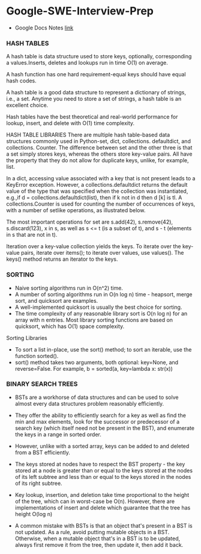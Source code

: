 # Google-SWE-Interview-Prep

- Google Docs Notes [link](https://docs.google.com/document/d/1NrH9jgKcGet4kzpjH_ad3PSTC24dVAetFK_0d1qi6YE/edit)


### HASH TABLES

A hash table is data structure used to store keys, optionally, corresponding a values.Inserts,
deletes and lookups run in time O(1) on average.

A hash function has one hard requirement-equal keys should have equal hash codes.

A hash table is a good data structure to represent a dictionary of strings, i.e., a set.
Anytime you need to store a set of strings, a hash table is an excellent choice.

Hash tables have the best theoretical and real-world performance for lookup, insert, and delete with O(1) time complexity. 

HASH TABLE LIBRARIES
There are multiple hash table-based data structures commonly used in Python-set, dict,
collections. defaultdict, and collections. Counter. The difference between set and the other
three is that a set simply stores keys, whereas the others store key-value pairs. All have the
property that they do not allow for duplicate keys, unlike, for example, list.

In a dict, accessing value associated with a key that is not present leads to a KeyError exception.
However, a collections.defaultdict returns the default value of the type that was specified when
the collection was instantiated, e.g.,if d = collections.defaultdict(list), then if k not in d
then d [k] is tl. A collections.Counter is used for counting the number of occurrences of keys,
with a number of setlike operations, as illustrated below.

The most important operations for set are s.add(42), s.remove(42), s.discard(123), x in s,
as well as s <= t (is a subset of t), and s - t (elements in s that are not in t).

Iteration over a key-value collection yields the keys. To iterate over the key-value
pairs, iterate over items(); to iterate over values, use values(). The keys() method returns an
iterator to the keys.



### SORTING
- Naive sorting algorithms run in O(n^2) time.
- A number of sorting algorithms run in O(n log n) time - heapsort, merge sort, and quicksort are examples.
- A well-implemented quicksort is usually the best choice for sorting.
- The time complexity of any reasonable library sort is O(n log n) for an array with n entries. Most
library sorting functions are based on quicksort, which has O(1) space complexity.

Sorting Libraries
- To sort a list in-place, use the sort() method; to sort an iterable, use the function sorted().
- sort() method takes two arguments, both optional: key=None, and reverse=False.
For example, b = sorted(a, key=lambda x: str(x))


### BINARY SEARCH TREES
- BSTs are a workhorse of data structures and can be used to solve almost every data structures problem reasonably efficiently. 
- They offer the ability to efficiently search for a key as well as find the min and max elements, look for the successor or predecessor of a search key (which itself need
not be present in the BST), and enumerate the keys in a range in sorted order.
- However, unlike with a sorted array, keys can be added to and deleted from a BST efficiently.

- The keys stored at nodes have to respect the BST property - the key stored at a node is greater than or equal to the keys stored at the nodes of its left subtree and less than or equal to the keys stored in the nodes of its right subtree.

- Key lookup, insertion, and deletion take time proportional to the height of the tree, which can in worst-case be O(n). However, there are implementations of insert and delete which guarantee that the tree has height O(log n)

- A common mistake with BSTs is that an object that's present in a BST is not updated. As a rule,
avoid putting mutable objects in a BST. Otherwise, when a mutable object that's in a BST is to be
updated, always first remove it from the tree, then update it, then add it back.

